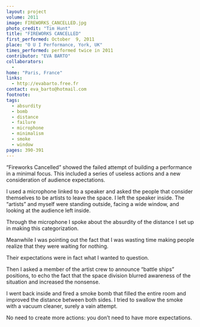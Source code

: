 ```yaml
---
layout: project
volume: 2011
image: FIREWORKS_CANCELLED.jpg
photo_credit: "Tim Hunt"
title: "FIREWORKS CANCELLED"
first_performed: October  9, 2011
place: "O U I Performance, York, UK"
times_performed: performed twice in 2011
contributor: "EVA BARTO"
collaborators: 
  - 
home: "Paris, France"
links: 
  - http://evabarto.free.fr
contact: eva_barto@hotmail.com
footnote: 
tags: 
  - absurdity
  - bomb
  - distance
  - failure
  - microphone
  - minimalism
  - smoke
  - window
pages: 390-391
---
```


“Fireworks Cancelled” showed the failed attempt of building a performance in a minimal focus. This included a series of useless actions and a new consideration of audience expectations. 

I used a microphone linked to a speaker and asked the people that consider themselves to be artists to leave the space. I left the speaker inside. The “artists” and myself were standing outside, facing a wide window, and looking at the audience left inside. 

Through the microphone I spoke about the absurdity of the distance I set up in making this categorization. 

Meanwhile I was pointing out the fact that I was wasting time making people realize that they were waiting for nothing. 

Their expectations were in fact what I wanted to question. 

Then I asked a member of the artist crew to announce “battle ships” positions, to echo the fact that the space division blurred awareness of the situation and increased the nonsense.

I went back inside and fired a smoke bomb that filled the entire room and improved the distance between both sides. I tried to swallow the smoke with a vacuum cleaner, surely a vain attempt. 

No need to create more actions: you don’t need to have more expectations.
